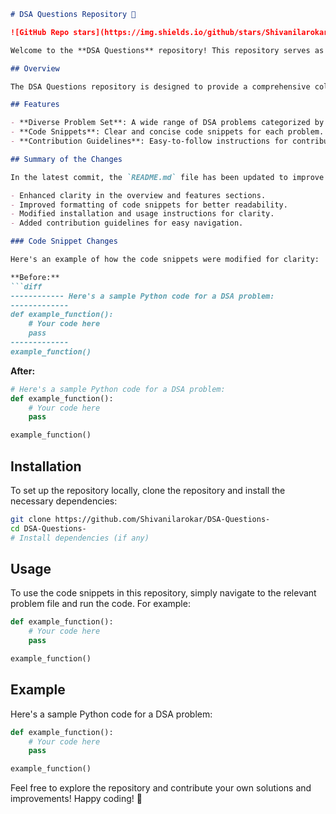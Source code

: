 ```markdown
# DSA Questions Repository 📖

![GitHub Repo stars](https://img.shields.io/github/stars/Shivanilarokar/DSA-Questions-) ![GitHub forks](https://img.shields.io/github/forks/Shivanilarokar/DSA-Questions-) ![GitHub issues](https://img.shields.io/github/issues/Shivanilarokar/DSA-Questions-)

Welcome to the **DSA Questions** repository! This repository serves as a valuable resource for both beginners and experienced developers looking to enhance their Data Structures and Algorithms (DSA) skills.

## Overview

The DSA Questions repository is designed to provide a comprehensive collection of Data Structures and Algorithms (DSA) problems. Each problem includes a solution, explanations, and examples to help you understand the concepts better.

## Features

- **Diverse Problem Set**: A wide range of DSA problems categorized by difficulty.
- **Code Snippets**: Clear and concise code snippets for each problem.
- **Contribution Guidelines**: Easy-to-follow instructions for contributing to the repository.

## Summary of the Changes

In the latest commit, the `README.md` file has been updated to improve clarity and usability. Key enhancements include:

- Enhanced clarity in the overview and features sections.
- Improved formatting of code snippets for better readability.
- Modified installation and usage instructions for clarity.
- Added contribution guidelines for easy navigation.

### Code Snippet Changes

Here's an example of how the code snippets were modified for clarity:

**Before:**
```diff
------------ Here's a sample Python code for a DSA problem:
-------------
def example_function():
    # Your code here
    pass
-------------
example_function()
```

**After:**
```python
# Here's a sample Python code for a DSA problem:
def example_function():
    # Your code here
    pass

example_function()
```

## Installation

To set up the repository locally, clone the repository and install the necessary dependencies:

```bash
git clone https://github.com/Shivanilarokar/DSA-Questions-
cd DSA-Questions-
# Install dependencies (if any)
```

## Usage

To use the code snippets in this repository, simply navigate to the relevant problem file and run the code. For example:

```python
def example_function():
    # Your code here
    pass

example_function()
```

## Example

Here's a sample Python code for a DSA problem:

```python
def example_function():
    # Your code here
    pass

example_function()
```

Feel free to explore the repository and contribute your own solutions and improvements! Happy coding! 🚀
```